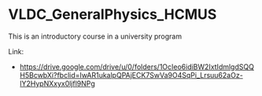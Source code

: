# VLDC_GeneralPhysics_HCMUS
This is an introductory course in a university program

Link:
* https://drive.google.com/drive/u/0/folders/1OcIeo6idiBW2IxtIdmlgdSQQH5BcwbXi?fbclid=IwAR1ukalpQPAjECK7SwVa9O4SqPi_Lrsuu62aOz-lY2HypNXxyx0ljfl9NPg
